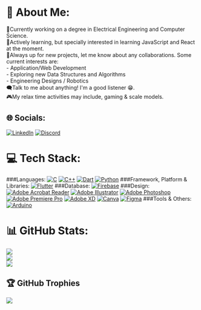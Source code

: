 # 💫 About Me:
🔭Currently working on a degree in Electrical Engineering and Computer Science.<br>📖Actively learning, but specially interested in learning JavaScript and React at the moment.<br>👯Always up for new projects, let me know about any collaborations. Some current interests are:<br> - Application/Web Development<br> - Exploring new Data Structures and Algorithms<br> - Engineering Designs / Robotics<br>🗨️Talk to me about anything! I'm a good listener 😁.<br>🎮My relax time activities may include, gaming & scale models.


## 🌐 Socials:
[![LinkedIn](https://img.shields.io/badge/LinkedIn-%230077B5.svg?logo=linkedin&logoColor=white)](https://linkedin.com/in/achita-chitraphan) 
[![Discord](https://img.shields.io/badge/Discord-%237289DA.svg?logo=discord&logoColor=white)](https://discord.gg/kenji_thegreat)

# 💻 Tech Stack:
###Languages:
[![C](https://img.shields.io/badge/c-%2300599C.svg?style=flat-square&logo=c&logoColor=white)](https://www.gnu.org/software/gnu-c-manual/gnu-c-manual.html) [![C++](https://img.shields.io/badge/c++-%2300599C.svg?style=flat-square&logo=c%2B%2B&logoColor=white)](https://cplusplus.com/doc/tutorial/) [![Dart](https://img.shields.io/badge/dart-%230175C2.svg?style=flat-square&logo=dart&logoColor=white)](https://dart.dev/) [![Python](https://img.shields.io/badge/python-3670A0?style=flat-square&logo=python&logoColor=ffdd54)](https://www.python.org/)
###Framework, Platform & Libraries:
[![Flutter](https://img.shields.io/badge/Flutter-%2302569B.svg?style=flat-square&logo=Flutter&logoColor=white)](https://flutter.dev/)
###Database:
[![Firebase](https://img.shields.io/badge/Firebase-039BE5?style=flat-square&logo=Firebase&logoColor=white)](https://firebase.google.com/)
###Design:
[![Adobe Acrobat Reader](https://img.shields.io/badge/Adobe%20Acrobat%20Reader-EC1C24.svg?style=flat-square&logo=Adobe%20Acrobat%20Reader&logoColor=white)](https://www.adobe.com/) [![Adobe Illustrator](https://img.shields.io/badge/adobe%20illustrator-%23FF9A00.svg?style=flat-square&logo=adobe%20illustrator&logoColor=white)](https://www.adobe.com/) [![Adobe Photoshop](https://img.shields.io/badge/adobe%20photoshop-%2331A8FF.svg?style=flat-square&logo=adobe%20photoshop&logoColor=white)](https://www.adobe.com/) [![Adobe Premiere Pro](https://img.shields.io/badge/Adobe%20Premiere%20Pro-9999FF.svg?style=flat-square&logo=Adobe%20Premiere%20Pro&logoColor=white)](https://www.adobe.com/) [![Adobe XD](https://img.shields.io/badge/Adobe%20XD-470137?style=flat-square&logo=Adobe%20XD&logoColor=#FF61F6)](https://www.adobe.com/) [![Canva](https://img.shields.io/badge/Canva-%2300C4CC.svg?style=flat-square&logo=Canva&logoColor=white)](https://www.canva.com/) [![Figma](https://img.shields.io/badge/figma-%23F24E1E.svg?style=flat-square&logo=figma&logoColor=white)](https://www.figma.com/)
###Tools & Others:
[![Arduino](https://img.shields.io/badge/-Arduino-00979D?style=flat-square&logo=Arduino&logoColor=white)](https://www.arduino.cc/)
# 📊 GitHub Stats:
![](https://github-readme-stats.vercel.app/api?username=KenjiTECHinc&theme=dark&hide_border=false&include_all_commits=false&count_private=false)<br/>
![](https://github-readme-streak-stats.herokuapp.com/?user=KenjiTECHinc&theme=dark&hide_border=false)<br/>
![](https://github-readme-stats.vercel.app/api/top-langs/?username=KenjiTECHinc&theme=dark&hide_border=false&include_all_commits=false&count_private=false&layout=compact)

## 🏆 GitHub Trophies
![](https://github-profile-trophy.vercel.app/?username=KenjiTECHinc&theme=monokai&no-frame=false&no-bg=false&margin-w=4)
